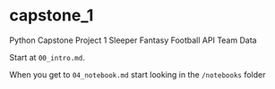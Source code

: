 # capstone_1
Python Capstone Project 1 Sleeper Fantasy Football API Team Data


Start at `00_intro.md`.


When you get to `04_notebook.md` start looking in the `/notebooks` folder
